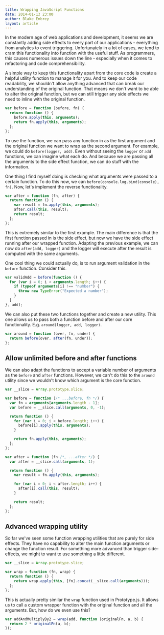 ```yaml
---
title: Wrapping JavaScript Functions
date: 2014-01-13 23:00
author: Blake Embrey
layout: article
---
```


In the modern age of web applications and development, it seems we are constantly adding side effects to every part of our applications - everything from analytics to event triggering. Unfortunately in a lot of cases, we tend to cram this functionality into function with the useful stuff. As programmers, this causes numerous issues down the line - especially when it comes to refactoring and code comprehensibility.

A simple way to keep this functionality apart from the core code is create a helpful utility function to manage it for you. And to keep our code readability, we shouldn't allow anything advanced that can break our understanding of the original function. That means we don't want to be able to alter the original function, but we can still trigger any side effects we need to inline with the original function.

```javascript
var before = function (before, fn) {
  return function () {
    before.apply(this, arguments);
    return fn.apply(this, arguments);
  };
};
```

To use the function, we can pass any function in as the first argument and the original function we want to wrap as the second argument. For example, we could do `before(logger, add)`. Even without seeing the `logger` or `add` functions, we can imagine what each do. And because we are passing all the arguments to the side effect function, we can do stuff with the information.

One thing I find myself doing is checking what arguments were passed to a certain function. To do this now, we can `before(console.log.bind(console), fn)`. Now, let's implement the reverse functionality.

```javascript
var after = function (fn, after) {
  return function () {
    var result = fn.apply(this, arguments);
    after.call(this, result);
    return result;
  };
};
```

This is extremely similar to the first example. The main difference is that the first function passed in is the side effect, but now we have the side effect running after our wrapped function. Adapting the previous example, we can now do `after(add, logger)` and the logger will execute after the result is computed with the same arguments.

One cool thing we could actually do, is to run argument validation in the `before` function. Consider this.

```javascript
var validAdd = before(function () {
  for (var i = 0; i < arguments.length; i++) {
    if (typeof arguments[i] !== "number") {
      throw new TypeError("Expected a number");
    }
  }
}, add);
```

We can also put these two functions together and create a new utility. This one allows us to pass both a function before and after our core functionality. E.g. `around(logger, add, logger)`.

```javascript
var around = function (over, fn, under) {
  return before(over, after(fn, under));
};
```

## Allow unlimited before and after functions

We can also adapt the functions to accept a variable number of arguments as the `before` and `after` functions. However, we can't do this to the `around` utility since we wouldn't know which argument is the core function.

```javascript
var __slice = Array.prototype.slice;

var before = function (/* ...before, fn */) {
  var fn = arguments[arguments.length - 1];
  var before = __slice.call(arguments, 0, -1);

  return function () {
    for (var i = 0; i < before.length; i++) {
      before[i].apply(this, arguments);
    }

    return fn.apply(this, arguments);
  };
};

var after = function (fn /*, ...after */) {
  var after = __slice.call(arguments, 1);

  return function () {
    var result = fn.apply(this, arguments);

    for (var i = 0; i < after.length; i++) {
      after[i].call(this, result);
    }

    return result;
  };
};
```

## Advanced wrapping utility

So far we've seen some function wrapping utilities that are purely for side effects. They have no capability to alter the main function arguments or change the function result. For something more advanced than trigger side-effects, we might to want to use something a little different.

```javascript
var __slice = Array.prototype.slice;

var wrap = function (fn, wrap) {
  return function () {
    return wrap.apply(this, [fn].concat(__slice.call(arguments)));
  };
};
```

This is actually pretty similar the `wrap` function used in Prototype.js. It allows us to call a custom wrapper function with the original function and all the arguments. But, how do we even use this?

```javascript
var addAndMultiplyBy2 = wrap(add, function (originalFn, a, b) {
  return 2 * originalFn(a, b);
});
```
